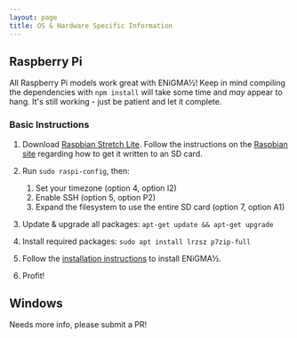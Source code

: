 ```yaml
---
layout: page
title: OS & Hardware Specific Information
---
```

## Raspberry Pi

All Raspberry Pi models work great with ENiGMA½! Keep in mind compiling the dependencies with 
`npm install` will take some time and *may* appear to hang. It's still working - just be patient and let it
complete.

### Basic Instructions

1. Download [Raspbian Stretch Lite](https://www.raspberrypi.org/downloads/raspbian/). Follow the instructions
on the [Raspbian site](https://www.raspberrypi.org/documentation/installation/installing-images/README.md) regarding how
to get it written to an SD card.

2. Run `sudo raspi-config`, then:
    1. Set your timezone (option 4, option I2)
    2. Enable SSH (option 5, option P2)
    3. Expand the filesystem to use the entire SD card (option 7, option A1)

3. Update & upgrade all packages: `apt-get update && apt-get upgrade`
    
4. Install required packages: `sudo apt install lrzsz p7zip-full`

5. Follow the [installation instructions](/installation) to install ENiGMA½.

6. Profit!

## Windows

Needs more info, please submit a PR!